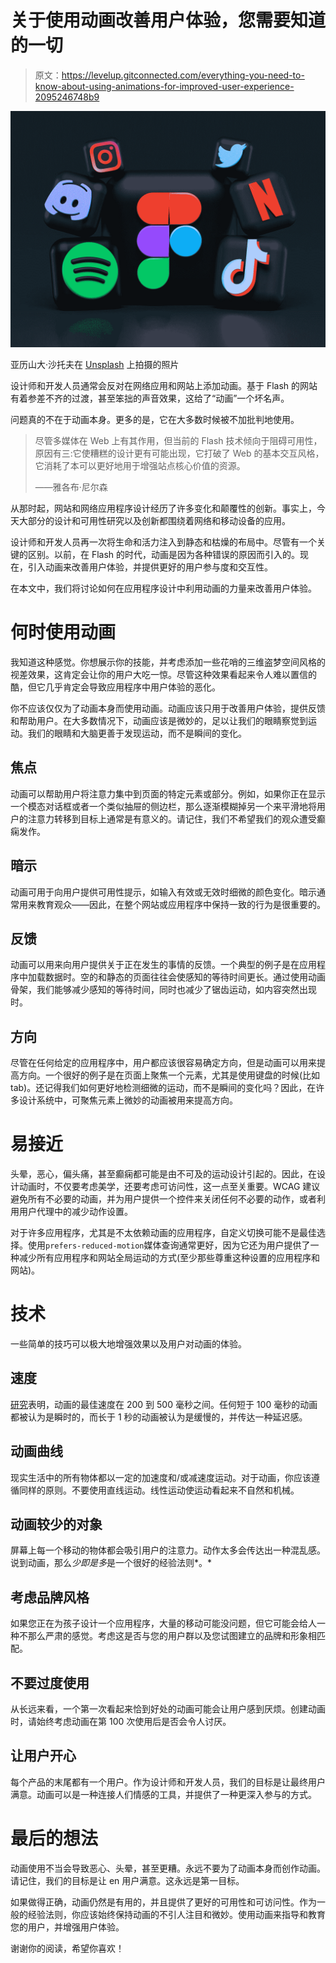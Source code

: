 # 关于使用动画改善用户体验，您需要知道的一切

> 原文：<https://levelup.gitconnected.com/everything-you-need-to-know-about-using-animations-for-improved-user-experience-2095246748b9>

![](img/c702f96ffb893fdb58db5fbfb7f79350.png)

亚历山大·沙托夫在 [Unsplash](https://unsplash.com?utm_source=medium&utm_medium=referral) 上拍摄的照片

设计师和开发人员通常会反对在网络应用和网站上添加动画。基于 Flash 的网站有着参差不齐的过渡，甚至笨拙的声音效果，这给了“动画”一个坏名声。

问题真的不在于动画本身。更多的是，它在大多数时候被不加批判地使用。

> 尽管多媒体在 Web 上有其作用，但当前的 Flash 技术倾向于阻碍可用性，原因有三:它使糟糕的设计更有可能出现，它打破了 Web 的基本交互风格，它消耗了本可以更好地用于增强站点核心价值的资源。
> 
> ——雅各布·尼尔森

从那时起，网站和网络应用程序设计经历了许多变化和颠覆性的创新。事实上，今天大部分的设计和可用性研究以及创新都围绕着网络和移动设备的应用。

设计师和开发人员再一次将生命和活力注入到静态和枯燥的布局中。尽管有一个关键的区别。以前，在 Flash 的时代，动画是因为各种错误的原因而引入的。现在，引入动画来改善用户体验，并提供更好的用户参与度和交互性。

在本文中，我们将讨论如何在应用程序设计中利用动画的力量来改善用户体验。

# 何时使用动画

我知道这种感觉。你想展示你的技能，并考虑添加一些花哨的三维盗梦空间风格的视差效果，这肯定会让你的用户大吃一惊。尽管这种效果看起来令人难以置信的酷，但它几乎肯定会导致应用程序中用户体验的恶化。

你不应该仅仅为了动画本身而使用动画。动画应该只用于改善用户体验，提供反馈和帮助用户。在大多数情况下，动画应该是微妙的，足以让我们的眼睛察觉到运动。我们的眼睛和大脑更善于发现运动，而不是瞬间的变化。

## 焦点

动画可以帮助用户将注意力集中到页面的特定元素或部分。例如，如果你正在显示一个模态对话框或者一个类似抽屉的侧边栏，那么逐渐模糊掉另一个来平滑地将用户的注意力转移到目标上通常是有意义的。请记住，我们不希望我们的观众遭受癫痫发作。

## 暗示

动画可用于向用户提供可用性提示，如输入有效或无效时细微的颜色变化。暗示通常用来教育观众——因此，在整个网站或应用程序中保持一致的行为是很重要的。

## 反馈

动画可以用来向用户提供关于正在发生的事情的反馈。一个典型的例子是在应用程序中加载数据时。空的和静态的页面往往会使感知的等待时间更长。通过使用动画骨架，我们能够减少感知的等待时间，同时也减少了锯齿运动，如内容突然出现时。

## 方向

尽管在任何给定的应用程序中，用户都应该很容易确定方向，但是动画可以用来提高方向。一个很好的例子是在页面上聚焦一个元素，尤其是使用键盘的时候(比如 tab)。还记得我们如何更好地检测细微的运动，而不是瞬间的变化吗？因此，在许多设计系统中，可聚焦元素上微妙的动画被用来提高方向。

# 易接近

头晕，恶心，偏头痛，甚至癫痫都可能是由不可及的运动设计引起的。因此，在设计动画时，不仅要考虑美学，还要考虑可访问性，这一点至关重要。WCAG 建议避免所有不必要的动画，并为用户提供一个控件来关闭任何不必要的动作，或者利用用户代理中的减少动作设置。

对于许多应用程序，尤其是不太依赖动画的应用程序，自定义切换可能不是最佳选择。使用`prefers-reduced-motion`媒体查询通常更好，因为它还为用户提供了一种减少所有应用程序和网站全局运动的方式(至少那些尊重这种设置的应用程序和网站)。

# 技术

一些简单的技巧可以极大地增强效果以及用户对动画的体验。

## 速度

[研究](https://valhead.com/2016/05/05/how-fast-should-your-ui-animations-be/)表明，动画的最佳速度在 200 到 500 毫秒之间。任何短于 100 毫秒的动画都被认为是瞬时的，而长于 1 秒的动画被认为是缓慢的，并传达一种延迟感。

## 动画曲线

现实生活中的所有物体都以一定的加速度和/或减速度运动。对于动画，你应该遵循同样的原则。不要使用直线运动。线性运动使运动看起来不自然和机械。

## 动画较少的对象

屏幕上每一个移动的物体都会吸引用户的注意力。动作太多会传达出一种混乱感。说到动画，那么*少即是多*是一个很好的经验法则*。*

## 考虑品牌风格

如果您正在为孩子设计一个应用程序，大量的移动可能没问题，但它可能会给人一种不那么严肃的感觉。考虑这是否与您的用户群以及您试图建立的品牌和形象相匹配。

## 不要过度使用

从长远来看，一个第一次看起来恰到好处的动画可能会让用户感到厌烦。创建动画时，请始终考虑动画在第 100 次使用后是否会令人讨厌。

## 让用户开心

每个产品的末尾都有一个用户。作为设计师和开发人员，我们的目标是让最终用户满意。动画可以是一种连接人们情感的工具，并提供了一种更深入参与的方式。

# 最后的想法

动画使用不当会导致恶心、头晕，甚至更糟。永远不要为了动画本身而创作动画。请记住，我们的目标是让 en 用户满意。这永远是第一目标。

如果做得正确，动画仍然是有用的，并且提供了更好的可用性和可访问性。作为一般的经验法则，你应该始终保持动画的不引人注目和微妙。使用动画来指导和教育您的用户，并增强用户体验。

谢谢你的阅读，希望你喜欢！